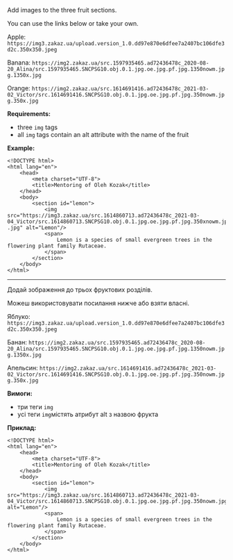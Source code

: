 Add images to the three fruit sections.

You can use the links below or take your own.

Apple:
```https://img3.zakaz.ua/upload.version_1.0.dd97e870e6dfee7a2407bc106dfe3d2c.350x350.jpeg```

Banana:
```https://img2.zakaz.ua/src.1597935465.ad72436478c_2020-08-20_Alina/src.1597935465.SNCPSG10.obj.0.1.jpg.oe.jpg.pf.jpg.1350nowm.jpg.1350x.jpg ```

Orange:
```https://img2.zakaz.ua/src.1614691416.ad72436478c_2021-03-02_Victor/src.1614691416.SNCPSG10.obj.0.1.jpg.oe.jpg.pf.jpg.350nowm.jpg.350x.jpg ```

**Requirements:**
- three `img` tags
- all `img` tags contain an alt attribute with the name of the fruit

**Example:**
```
<!DOCTYPE html>
<html lang="en">
    <head>
        <meta charset="UTF-8">
        <title>Mentoring of Oleh Kozak</title>
    </head>
    <body>
        <section id="lemon">
            <img src="https://img3.zakaz.ua/src.1614860713.ad72436478c_2021-03-04_Victor/src.1614860713.SNCPSG10.obj.0.1.jpg.oe.jpg.pf.jpg.350xnowm.jpg.350x .jpg" alt="Lemon"/>
            <span>
                Lemon is a species of small evergreen trees in the flowering plant family Rutaceae.
            </span>
        </section>
    </body>
</html>
```

---

Додай зображення до трьох фруктових розділів.

Можеш використовувати посилання нижче або взяти власні.

Яблуко:
```https://img3.zakaz.ua/upload.version_1.0.dd97e870e6dfee7a2407bc106dfe3d2c.350x350.jpeg```

Банан:
```https://img2.zakaz.ua/src.1597935465.ad72436478c_2020-08-20_Alina/src.1597935465.SNCPSG10.obj.0.1.jpg.oe.jpg.pf.jpg.1350nowm.jpg.1350x.jpg```

Апельсин:
```https://img2.zakaz.ua/src.1614691416.ad72436478c_2021-03-02_Victor/src.1614691416.SNCPSG10.obj.0.1.jpg.oe.jpg.pf.jpg.350nowm.jpg.350x.jpg```

**Вимоги:**
- три теги `img`
- усі теги `img`містять атрибут alt з назвою фрукта

**Приклад:**
```
<!DOCTYPE html>
<html lang="en">
    <head>
        <meta charset="UTF-8">
        <title>Mentoring of Oleh Kozak</title>
    </head>
    <body>
        <section id="lemon">
            <img src="https://img3.zakaz.ua/src.1614860713.ad72436478c_2021-03-04_Victor/src.1614860713.SNCPSG10.obj.0.1.jpg.oe.jpg.pf.jpg.350nowm.jpg.350x.jpg" alt="Lemon"/>
            <span>
                Lemon is a species of small evergreen trees in the flowering plant family Rutaceae.
            </span>
        </section>
    </body>
</html>
```